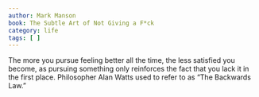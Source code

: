 ```yaml
---
author: Mark Manson
book: The Subtle Art of Not Giving a F*ck
category: life
tags: [ ]
---
```

The more you pursue feeling better all the time, the less satisfied you become, as pursuing something only reinforces the fact that you lack it in the first place. Philosopher Alan Watts used to refer to as “The Backwards Law.”